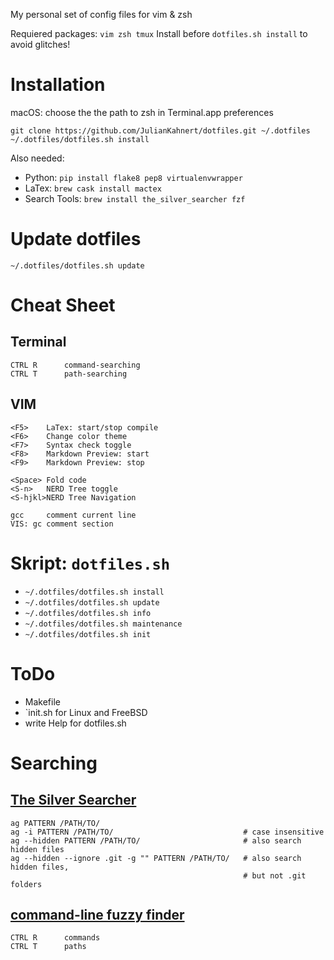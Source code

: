 My personal set of config files for vim & zsh

Requiered packages: `vim zsh tmux`
Install before `dotfiles.sh install` to avoid glitches!

# Installation
macOS: choose the the path to zsh in Terminal.app preferences
```
git clone https://github.com/JulianKahnert/dotfiles.git ~/.dotfiles
~/.dotfiles/dotfiles.sh install
```
Also needed:
* Python: `pip install flake8 pep8 virtualenvwrapper`
* LaTex: `brew cask install mactex`
* Search Tools: `brew install the_silver_searcher fzf`

# Update dotfiles
```
~/.dotfiles/dotfiles.sh update
```

# Cheat Sheet
## Terminal
```
CTRL R      command-searching
CTRL T      path-searching
```

## VIM
```
<F5>    LaTex: start/stop compile
<F6>    Change color theme
<F7>    Syntax check toggle
<F8>    Markdown Preview: start
<F9>    Markdown Preview: stop

<Space> Fold code
<S-n>   NERD Tree toggle
<S-hjkl>NERD Tree Navigation

gcc     comment current line
VIS: gc comment section
```

# Skript: `dotfiles.sh`
* `~/.dotfiles/dotfiles.sh install`
* `~/.dotfiles/dotfiles.sh update`
* `~/.dotfiles/dotfiles.sh info`
* `~/.dotfiles/dotfiles.sh maintenance`
* `~/.dotfiles/dotfiles.sh init`

# ToDo

* Makefile
* `init.sh for Linux and FreeBSD
* write Help for dotfiles.sh

# Searching

## [The Silver Searcher](https://github.com/ggreer/the_silver_searcher)
```
ag PATTERN /PATH/TO/
ag -i PATTERN /PATH/TO/                             # case insensitive
ag --hidden PATTERN /PATH/TO/                       # also search hidden files
ag --hidden --ignore .git -g "" PATTERN /PATH/TO/   # also search hidden files,
                                                    # but not .git folders
```

## [command-line fuzzy finder](https://github.com/junegunn/fzf)
```
CTRL R      commands
CTRL T      paths
```
